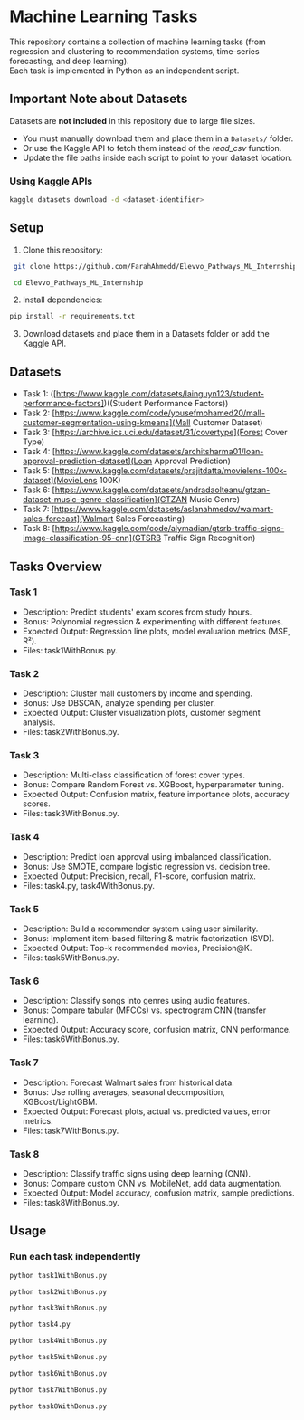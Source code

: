 # Machine Learning Tasks

This repository contains a collection of machine learning tasks (from regression and clustering to recommendation systems, time-series forecasting, and deep learning).  
Each task is implemented in Python as an independent script.  

## Important Note about Datasets
Datasets are **not included** in this repository due to large file sizes.  
- You must manually download them and place them in a `Datasets/` folder.  
- Or use the Kaggle API to fetch them instead of the _read_csv_ function.
- Update the file paths inside each script to point to your dataset location.

### Using Kaggle APIs
```bash
kaggle datasets download -d <dataset-identifier>
```

## Setup

1. Clone this repository:
```bash
 git clone https://github.com/FarahAhmedd/Elevvo_Pathways_ML_Internship
```
```bash
 cd Elevvo_Pathways_ML_Internship
```

2. Install dependencies:
```bash
pip install -r requirements.txt
```

3. Download datasets and place them in a Datasets folder or add the Kaggle API.

## Datasets
- Task 1: ([https://www.kaggle.com/datasets/lainguyn123/student-performance-factors])((Student Performance Factors))
- Task 2: [https://www.kaggle.com/code/yousefmohamed20/mall-customer-segmentation-using-kmeans](Mall Customer Dataset)
- Task 3: [https://archive.ics.uci.edu/dataset/31/covertype](Forest Cover Type)
- Task 4: [https://www.kaggle.com/datasets/architsharma01/loan-approval-prediction-dataset](Loan Approval Prediction)
- Task 5: [https://www.kaggle.com/datasets/prajitdatta/movielens-100k-dataset](MovieLens 100K)
- Task 6: [https://www.kaggle.com/datasets/andradaolteanu/gtzan-dataset-music-genre-classification](GTZAN Music Genre)
- Task 7: [https://www.kaggle.com/datasets/aslanahmedov/walmart-sales-forecast](Walmart Sales Forecasting)
- Task 8: [https://www.kaggle.com/code/alymadian/gtsrb-traffic-signs-image-classification-95-cnn](GTSRB Traffic Sign Recognition)

## Tasks Overview
### Task 1
- Description: Predict students' exam scores from study hours.
- Bonus: Polynomial regression & experimenting with different features.
- Expected Output: Regression line plots, model evaluation metrics (MSE, R²).
- Files: task1WithBonus.py.

### Task 2
- Description: Cluster mall customers by income and spending.
- Bonus: Use DBSCAN, analyze spending per cluster.
- Expected Output: Cluster visualization plots, customer segment analysis.
- Files: task2WithBonus.py.

### Task 3
- Description: Multi-class classification of forest cover types.
- Bonus: Compare Random Forest vs. XGBoost, hyperparameter tuning.
- Expected Output: Confusion matrix, feature importance plots, accuracy scores.
- Files: task3WithBonus.py.

### Task 4
- Description: Predict loan approval using imbalanced classification.
- Bonus: Use SMOTE, compare logistic regression vs. decision tree.
- Expected Output: Precision, recall, F1-score, confusion matrix.
- Files: task4.py, task4WithBonus.py.

### Task 5
- Description: Build a recommender system using user similarity.
- Bonus: Implement item-based filtering & matrix factorization (SVD).
- Expected Output: Top-k recommended movies, Precision@K.
- Files: task5WithBonus.py.

### Task 6
- Description: Classify songs into genres using audio features.
- Bonus: Compare tabular (MFCCs) vs. spectrogram CNN (transfer learning).
- Expected Output: Accuracy score, confusion matrix, CNN performance.
- Files: task6WithBonus.py.

### Task 7
- Description: Forecast Walmart sales from historical data.
- Bonus: Use rolling averages, seasonal decomposition, XGBoost/LightGBM.
- Expected Output: Forecast plots, actual vs. predicted values, error metrics.
- Files: task7WithBonus.py.

### Task 8
- Description: Classify traffic signs using deep learning (CNN).
- Bonus: Compare custom CNN vs. MobileNet, add data augmentation.
- Expected Output: Model accuracy, confusion matrix, sample predictions.
- Files: task8WithBonus.py.

## Usage
### Run each task independently
```bash
python task1WithBonus.py
```

```bash
python task2WithBonus.py
```

```bash
python task3WithBonus.py
```

```bash
python task4.py
```

```bash
python task4WithBonus.py
```

```bash
python task5WithBonus.py
```

```bash
python task6WithBonus.py
```

```bash
python task7WithBonus.py
```

```bash
python task8WithBonus.py
```
